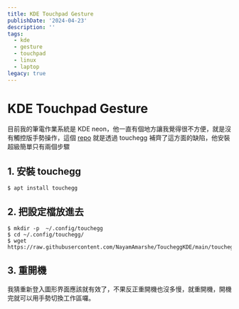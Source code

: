 ```yaml
---
title: KDE Touchpad Gesture
publishDate: '2024-04-23'
description: ''
tags:
  - kde
  - gesture
  - touchpad
  - linux
  - laptop
legacy: true
---
```


# KDE Touchpad Gesture
目前我的筆電作業系統是 KDE neon，他一直有個地方讓我覺得很不方便，就是沒有觸控版手勢操作，這個 [repo](https://github.com/NayamAmarshe/ToucheggKDE) 就是透過 touchegg 補齊了這方面的缺陷，他安裝超級簡單只有兩個步驟

## 1. 安裝 touchegg
```
$ apt install touchegg
```

## 2. 把設定檔放進去
```
$ mkdir -p  ~/.config/touchegg
$ cd ~/.config/touchegg/
$ wget https://raw.githubusercontent.com/NayamAmarshe/ToucheggKDE/main/touchegg.conf
```

## 3. 重開機
我猜重新登入圖形界面應該就有效了，不果反正重開機也沒多慢，就重開機，開機完就可以用手勢切換工作區囉。
